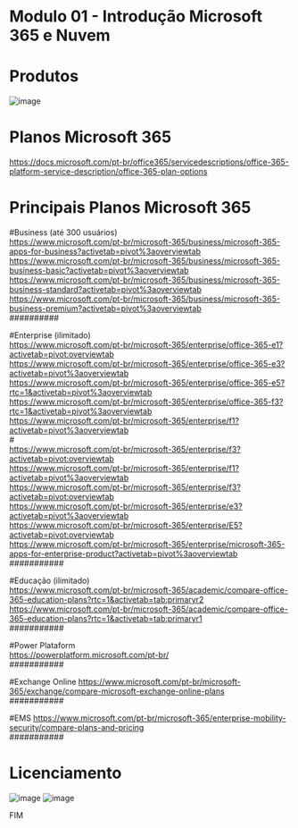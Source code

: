 # Modulo 01 - Introdução Microsoft 365 e Nuvem

# Produtos

![image](https://user-images.githubusercontent.com/49683486/172044790-567ecff9-ea4c-4675-af17-a5035db1e5b3.png)

# Planos Microsoft 365
https://docs.microsoft.com/pt-br/office365/servicedescriptions/office-365-platform-service-description/office-365-plan-options

# Principais Planos Microsoft 365
#Business (até 300 usuários)<br>
https://www.microsoft.com/pt-br/microsoft-365/business/microsoft-365-apps-for-business?activetab=pivot%3aoverviewtab
https://www.microsoft.com/pt-br/microsoft-365/business/microsoft-365-business-basic?activetab=pivot%3aoverviewtab
https://www.microsoft.com/pt-br/microsoft-365/business/microsoft-365-business-standard?activetab=pivot%3aoverviewtab
https://www.microsoft.com/pt-br/microsoft-365/business/microsoft-365-business-premium?activetab=pivot%3aoverviewtab
<br>##########

#Enterprise (ilimitado)<br>
https://www.microsoft.com/pt-br/microsoft-365/enterprise/office-365-e1?activetab=pivot:overviewtab
<br>https://www.microsoft.com/pt-br/microsoft-365/enterprise/office-365-e3?activetab=pivot%3aoverviewtab
<br>https://www.microsoft.com/pt-br/microsoft-365/enterprise/office-365-e5?rtc=1&activetab=pivot%3aoverviewtab
<br>https://www.microsoft.com/pt-br/microsoft-365/enterprise/office-365-f3?rtc=1&activetab=pivot%3aoverviewtab
<br>https://www.microsoft.com/pt-br/microsoft-365/enterprise/f1?activetab=pivot%3aoverviewtab
<br>#<br>
https://www.microsoft.com/pt-br/microsoft-365/enterprise/f3?activetab=pivot:overviewtab
<br>https://www.microsoft.com/pt-br/microsoft-365/enterprise/f1?activetab=pivot%3aoverviewtab
<br>https://www.microsoft.com/pt-br/microsoft-365/enterprise/f3?activetab=pivot:overviewtab
<br>https://www.microsoft.com/pt-br/microsoft-365/enterprise/e3?activetab=pivot%3aoverviewtab
<br>https://www.microsoft.com/pt-br/microsoft-365/enterprise/E5?activetab=pivot:overviewtab
<br>https://www.microsoft.com/pt-br/microsoft-365/enterprise/microsoft-365-apps-for-enterprise-product?activetab=pivot%3aoverviewtab
<br>###########

#Educação (ilimitado)<br>
https://www.microsoft.com/pt-br/microsoft-365/academic/compare-office-365-education-plans?rtc=1&activetab=tab:primaryr2
https://www.microsoft.com/pt-br/microsoft-365/academic/compare-office-365-education-plans?rtc=1&activetab=tab:primaryr1
<br>###########

#Power Plataform<br>
https://powerplatform.microsoft.com/pt-br/
<br>###########

#Exchange Online
https://www.microsoft.com/pt-br/microsoft-365/exchange/compare-microsoft-exchange-online-plans
<br>###########

#EMS
https://www.microsoft.com/pt-br/microsoft-365/enterprise-mobility-security/compare-plans-and-pricing
<br>###########

# Licenciamento
![image](https://user-images.githubusercontent.com/49683486/172044903-4e3bf060-4b30-4969-bfea-5878e353748c.png)
![image](https://user-images.githubusercontent.com/49683486/172044939-a7383645-56cc-4ef1-a2d0-76e7144de018.png)

FIM
